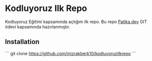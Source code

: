 # Kodluyoruz Ilk Repo
Kodluyoruz Eğitimi kapsamında açtığım ilk repo. Bu repo [Patika.dev](https://www.www.patika.dev) GIT ödevi kapsamında hazırlanmıştır.
## Installation
´´´
git clone https://github.com/mizrakberk10/kodluyoruzilkrepo 
´´´
